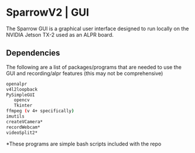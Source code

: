 # SparrowV2 | GUI

The Sparrow GUI is a graphical user interface designed to run locally on the NVIDIA Jetson TX-2 used as an ALPR board.

## Dependencies

The following are a list of packages/programs that are needed to use the GUI and recording/alpr features (this may not be comprehensive)

```bash
openalpr
v4l2loopback
PySimpleGUI
   opencv
   Tkinter
ffmpeg (v 4+ specifically)
imutils
createVCamera*
recordWebcam*
videoSplit2*
```
*These programs are simple bash scripts included with the repo
